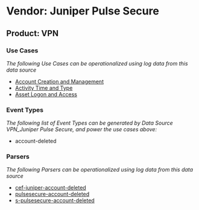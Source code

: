 Vendor: Juniper Pulse Secure
============================
Product: VPN
------------

### Use Cases

_The following Use Cases can be operationalized using log data from this data source_

* [Account Creation and Management](../UseCases/usecase_account_creation_and_management.md)
* [Activity Time  and Type](../UseCases/usecase_activity_time__and_type.md)
* [Asset Logon and Access](../UseCases/usecase_asset_logon_and_access.md)


### Event Types

_The following list of Event Types can be generated by Data Source VPN_Juniper Pulse Secure, and power the use cases above:_

- account-deleted


### Parsers

_The following Parsers can be operationalized using log data from this data source_

* [cef-juniper-account-deleted](../Parsers/parserContent_cef-juniper-account-deleted.md)
* [pulsesecure-account-deleted](../Parsers/parserContent_pulsesecure-account-deleted.md)
* [s-pulsesecure-account-deleted](../Parsers/parserContent_s-pulsesecure-account-deleted.md)
